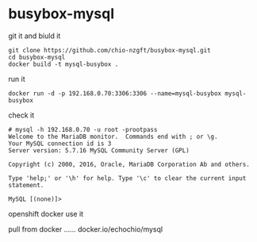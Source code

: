 # busybox-mysql

git it and biuld it
```
git clone https://github.com/chio-nzgft/busybox-mysql.git
cd busybox-mysql
docker build -t mysql-busybox .
```

run it
```
docker run -d -p 192.168.0.70:3306:3306 --name=mysql-busybox mysql-busybox
```

check it
```
# mysql -h 192.168.0.70 -u root -prootpass
Welcome to the MariaDB monitor.  Commands end with ; or \g.
Your MySQL connection id is 3
Server version: 5.7.16 MySQL Community Server (GPL)

Copyright (c) 2000, 2016, Oracle, MariaDB Corporation Ab and others.

Type 'help;' or '\h' for help. Type '\c' to clear the current input statement.

MySQL [(none)]>
```

openshift docker use it

pull from docker ......
docker.io/echochio/mysql


